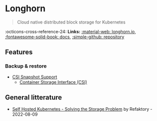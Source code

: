 # Longhorn

> Cloud native distributed block storage for Kubernetes

:octicons-cross-reference-24: **Links:**
[:material-web: longhorn.io](https://longhorn.io/),
[:fontawesome-solid-book: docs](https://longhorn.io/docs/),
[:simple-github: repository](https://github.com/longhorn/longhorn)

## Features

### Backup & restore

* [CSI Snapshot Support](https://longhorn.io/docs/1.5.1/snapshots-and-backups/csi-snapshot-support/)
    * [Container Storage Interface (CSI)](https://github.com/container-storage-interface/spec)

## General litterature

* [Self Hosted Kubernetes - Solving the Storage Problem](https://refaktory.net/blog/posts/self-hosted-kubernetes-solving-the-storage-problem) by Refaktory - 2022-08-09
